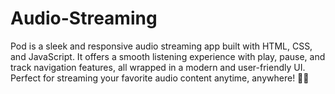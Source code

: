 # Audio-Streaming
Pod is a sleek and responsive audio streaming app built with HTML, CSS, and JavaScript. It offers a smooth listening experience with play, pause, and track navigation features, all wrapped in a modern and user-friendly UI. Perfect for streaming your favorite audio content anytime, anywhere! 🚀🎶
